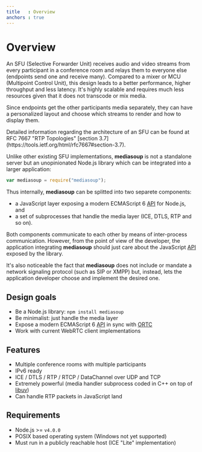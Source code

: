 ```yaml
---
title   : Overview
anchors : true
---
```



# Overview

An SFU (Selective Forwarder Unit) receives audio and video streams from every participant in a conference room and relays them to everyone else (endpoints send one and receive many). Compared to a mixer or MCU (Multipoint Control Unit), this design leads to a better performance, higher throughput and less latency. It's highly scalable and requires much less resources given that it does not transcode or mix media.

Since endpoints get the other participants media separately, they can have a personalized layout and choose which streams to render and how to display them.

<div markdown="1" class="note">
Detailed information regarding the architecture of an SFU can be found at RFC 7667 "RTP Topologies" [section 3.7](https://tools.ietf.org/html/rfc7667#section-3.7).
</div>

Unlike other existing SFU implementations, **mediasoup** is not a standalone server but an unopinionated Node.js library which can be integrated into a larger application:

```javascript
var mediasoup = require("mediasoup");
```

Thus internally, **mediasoup** can be splitted into two separete components:

* a JavaScript layer exposing a modern ECMAScript 6 [API](/api/) for Node.js, and
* a set of subprocesses that handle the media layer (ICE, DTLS, RTP and so on).

Both components communicate to each other by means of inter-process communication. However, from the point of view of the developer, the application integrating **mediasoup** should just care about the JavaScript [API](/api/) exposed by the library.

It's also noticeable the fact that **mediasoup** does not include or mandate a network signaling protocol (such as SIP or XMPP) but, instead, lets the application developer choose and implement the desired one.


## Design goals

* Be a Node.js library: `npm install mediasoup`
* Be minimalist: just handle the media layer
* Expose a modern ECMAScript 6 [API](/api/) in sync with [ORTC](http://ortc.org/)
* Work with current WebRTC client implementations


## Features

* Multiple conference rooms with multiple participants
* IPv6 ready
* ICE / DTLS / RTP / RTCP / DataChannel over UDP and TCP
* Extremely powerful (media handler subprocess coded in C++ on top of [libuv](http://libuv.org))
* Can handle RTP packets in JavaScript land


## Requirements

* Node.js >= `v4.0.0`
* POSIX based operating system (Windows not yet supported)
* Must run in a publicly reachable host (ICE "Lite" implementation)
